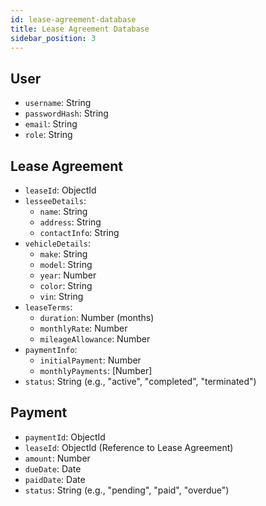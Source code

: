 ```yaml
---
id: lease-agreement-database
title: Lease Agreement Database
sidebar_position: 3
---
```


## User

- `username`: String
- `passwordHash`: String
- `email`: String
- `role`: String

## Lease Agreement

- `leaseId`: ObjectId
- `lesseeDetails`:
  - `name`: String
  - `address`: String
  - `contactInfo`: String
- `vehicleDetails`:
  - `make`: String
  - `model`: String
  - `year`: Number
  - `color`: String
  - `vin`: String
- `leaseTerms`:
  - `duration`: Number (months)
  - `monthlyRate`: Number
  - `mileageAllowance`: Number
- `paymentInfo`:
  - `initialPayment`: Number
  - `monthlyPayments`: [Number]
- `status`: String (e.g., "active", "completed", "terminated")

## Payment

- `paymentId`: ObjectId
- `leaseId`: ObjectId (Reference to Lease Agreement)
- `amount`: Number
- `dueDate`: Date
- `paidDate`: Date
- `status`: String (e.g., "pending", "paid", "overdue")
